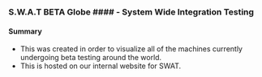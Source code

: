 ### S.W.A.T BETA Globe #### - System Wide Integration Testing
#### Summary
- This was created in order to visualize all of the machines currently undergoing beta testing around the world.
- This is hosted on our internal website for SWAT.